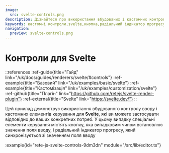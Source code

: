 ```yaml
---
image:
  src: svelte-controls.png
description: Дізнайтеся про використання вбудованих і кастомних контролів для Svelte. У цьому прикладі представлено кнопку та радіальний індикатор прогресу, які випадковим чином встановлюються та синхронізуються зі значенням поля введення.
keywords: кастомні контроли,svelte,кнопка,радіальний індикатор прогресу
navigation:
  preview: svelte-controls.png
---
```


# Контроли для Svelte

::references
:ref-guide{title="Гайд" link="/uk/docs/guides/renderers/svelte/#controls"}
:ref-example{title="Базовий" link="/uk/examples/basic/svelte"}
:ref-example{title="Кастомізація" link="/uk/examples/customization/svelte"}
:ref-github{title="Плагін" link="https://github.com/retejs/svelte-render-plugin"}
:ref-external{title="Svelte" link="https://svelte.dev/"}
::

Цей приклад демонструє використання вбудованого контролу вводу і кастомних елементів керування для **Svelte**, які ви можете застосувати відповідно до ваших конкретних потреб. У цьому випадку спеціальні елементи керування містять кнопку, яка випадковим чином встановлює значення поля вводу, і радіальний індикатор прогресу, який синхронізується зі значенням поля вводу

:example{id="rete-js-svelte-controls-9dm3dn" module="/src/lib/editor.ts"}
